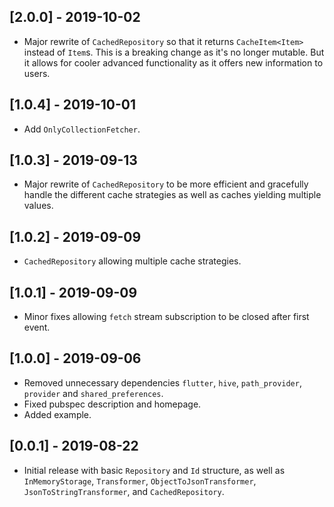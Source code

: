 ## [2.0.0] - 2019-10-02

* Major rewrite of `CachedRepository` so that it returns `CacheItem<Item>`
  instead of `Item`s. This is a breaking change as it's no longer mutable.
  But it allows for cooler advanced functionality as it offers new information
  to users.

## [1.0.4] - 2019-10-01

* Add `OnlyCollectionFetcher`.

## [1.0.3] - 2019-09-13

* Major rewrite of `CachedRepository` to be more efficient and gracefully
  handle the different cache strategies as well as caches yielding multiple
  values.

## [1.0.2] - 2019-09-09

* `CachedRepository` allowing multiple cache strategies.

## [1.0.1] - 2019-09-09

* Minor fixes allowing `fetch` stream subscription to be closed after first
  event.

## [1.0.0] - 2019-09-06

* Removed unnecessary dependencies `flutter`, `hive`, `path_provider`,
  `provider` and `shared_preferences`.
* Fixed pubspec description and homepage.
* Added example.

## [0.0.1] - 2019-08-22

* Initial release with basic `Repository` and `Id` structure, as well as `InMemoryStorage`, `Transformer`, `ObjectToJsonTransformer`, `JsonToStringTransformer`, and `CachedRepository`.
